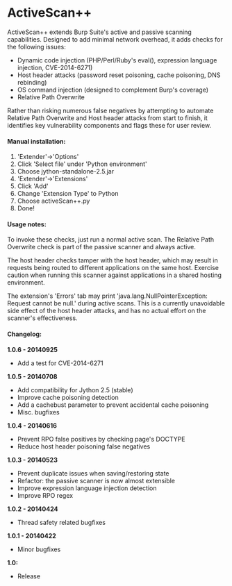 ActiveScan++
==================

ActiveScan++ extends Burp Suite's active and passive scanning capabilities. Designed to add minimal network overhead, it adds checks for the following issues:

  - Dynamic code injection (PHP/Perl/Ruby's eval(), expression language injection, CVE-2014-6271)
  - Host header attacks (password reset poisoning, cache poisoning, DNS rebinding)
  - OS command injection (designed to complement Burp's coverage)
  - Relative Path Overwrite
    
Rather than risking numerous false negatives by attempting to automate Relative Path Overwrite and Host header attacks from start to finish, it identifies key vulnerability components and flags these for user review. 

#### Manual installation:

1. 'Extender'->'Options'
2. Click 'Select file' under 'Python environment'
3. Choose jython-standalone-2.5.jar
4. 'Extender'->'Extensions'
5. Click 'Add'
6. Change 'Extension Type' to Python
7. Choose activeScan++.py
8. Done!

#### Usage notes:
To invoke these checks, just run a normal active scan. The Relative Path Overwrite check is part of the passive scanner and always active.

The host header checks tamper with the host header, which may result in requests being routed to different applications on the same host. Exercise caution when running this scanner against applications in a shared hosting environment.

The extension's 'Errors' tab may print 'java.lang.NullPointerException: Request cannot be null.' during active scans. This is a currently unavoidable side effect of the host header attacks, and has no actual effort on the scanner's effectiveness.
    
    
#### Changelog:
**1.0.6 - 20140925**
  - Add a test for CVE-2014-6271

**1.0.5 - 20140708**
  - Add compatibility for Jython 2.5 (stable)
  - Improve cache poisoning detection
  - Add a cachebust parameter to prevent accidental cache poisoning
  - Misc. bugfixes
  
**1.0.4 - 20140616**
  - Prevent RPO false positives by checking page's DOCTYPE
  - Reduce host header poisoning false negatives
    
**1.0.3 - 20140523**
  - Prevent duplicate issues when saving/restoring state
  - Refactor: the passive scanner is now almost extensible
  - Improve expression language injection detection
  - Improve RPO regex
  
**1.0.2 - 20140424**
  - Thread safety related bugfixes
  
**1.0.1 - 20140422**
  - Minor bugfixes
  
**1.0:**
  - Release